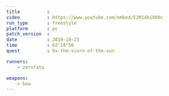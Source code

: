 ```yaml
---
title          :
video          : https://www.youtube.com/embed/E2M14biXK0c
run_type       : freestyle
platform       : pc
patch_version  : 
date           : 2019-10-23
time           : 02'18"56
quest          : 9★-the-scorn-of-the-sun

runners:
    - zerofata

weapons:
    - bow
---
```

